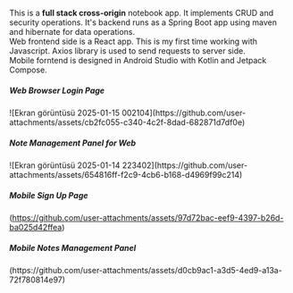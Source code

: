 This is a <b>full stack cross-origin</b> notebook app. It implements CRUD and security operations.
It's backend runs as a Spring Boot app using maven and hibernate for data operations.</br>
Web frontend side is a React app. This is my first time working with Javascript. Axios library is used to send requests to server side.</br>
Mobile forntend is designed in Android Studio with Kotlin and Jetpack Compose. 

<h5>Web Browser Login Page</h5>
![Ekran görüntüsü 2025-01-15 002104](https://github.com/user-attachments/assets/cb2fc055-c340-4c2f-8dad-682871d7df0e)

<h5>Note Management Panel for Web</h5>
![Ekran görüntüsü 2025-01-14 223402](https://github.com/user-attachments/assets/654816ff-f2c9-4cb6-b168-d4969f99c214)

<h5>Mobile Sign Up Page</h5>

(https://github.com/user-attachments/assets/97d72bac-eef9-4397-b26d-ba025d42ffea)

<h5>Mobile Notes Management Panel</h5>
(https://github.com/user-attachments/assets/d0cb9ac1-a3d5-4ed9-a13a-72f780814e97)
